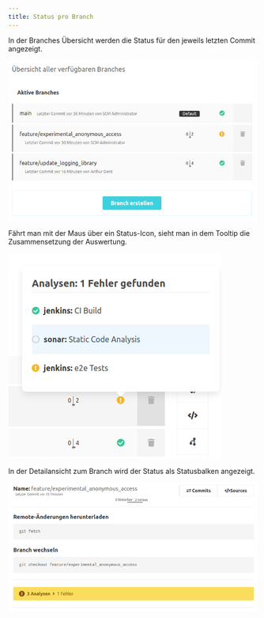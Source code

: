 ```yaml
---
title: Status pro Branch
---
```

In der Branches Übersicht werden die Status für den jeweils letzten Commit angezeigt.

![Status Branchübersicht](assets/status-branches.png)

Fährt man mit der Maus über ein Status-Icon, sieht man in dem Tooltip die Zusammensetzung der Auswertung.

![Status Branches mit Tooltip](assets/status-branch-hover.png)

In der Detailansicht zum Branch wird der Status als Statusbalken angezeigt.

![Status in den Branch Details](assets/status-branch-details.png)
